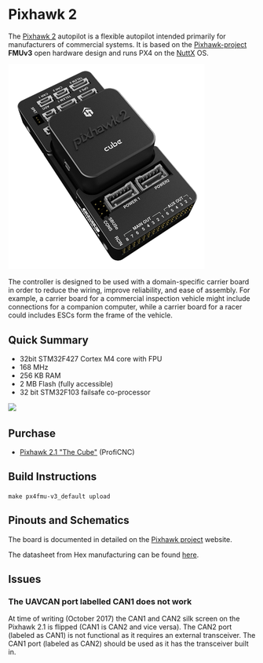 # Pixhawk 2

The [Pixhawk 2](https://pixhawk.org/modules/pixhawk2) autopilot is a flexible autopilot intended primarily for manufacturers of commercial systems.  It is based on the [Pixhawk-project](https://pixhawk.org/) **FMUv3** open hardware design and runs PX4 on the [NuttX](http://nuttx.org) OS.

<img src="../../images/pixhawk2_cube_hero.jpg" width="400px" />

The controller is designed to be used with a domain-specific carrier board in order to reduce the wiring, improve reliability, and ease of assembly. For example, a carrier board for a commercial inspection vehicle might include connections for a companion computer, while a carrier board for a racer could includes ESCs form the frame of the vehicle.

## Quick Summary

* 32bit STM32F427 Cortex M4 core with FPU
* 168 MHz
* 256 KB RAM
* 2 MB Flash \(fully accessible\)
* 32 bit STM32F103 failsafe co-processor

![](../../assets/pixhawk2.jpg)

## Purchase

* [Pixhawk 2.1 "The Cube"](http://www.proficnc.com/61-system-kits) (ProfiCNC)

## Build Instructions

`make px4fmu-v3_default upload`

## Pinouts and Schematics

The board is documented in detailed on the [Pixhawk project](https://pixhawk.org/modules/pixhawk2) website.

The datasheet from Hex manufacturing can be found [here](http://www.hex.aero/wp-content/uploads/2016/07/DRS_Pixhawk-2-17th-march-2016.pdf).

## Issues

### The UAVCAN port labelled CAN1 does not work

At time of writing (October 2017) the CAN1 and CAN2 silk screen on the Pixhawk 2.1 is flipped (CAN1 is CAN2 and vice versa). The CAN2 port (labeled as CAN1) is not functional as it requires an external transceiver. The CAN1 port (labeled as CAN2) should be used as it has the transceiver built in.
